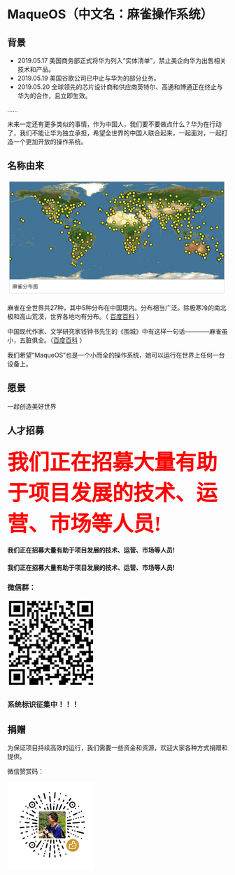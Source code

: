 # MaqueOS（中文名：麻雀操作系统）

## 背景
* 2019.05.17  美国商务部正式将华为列入“实体清单”，禁止美企向华为出售相关技术和产品。
* 2019.05.19  美国谷歌公司已中止与华为的部分业务。 
* 2019.05.20  全球领先的芯片设计商和供应商英特尔、高通和博通正在终止与华为的合作，且立即生效。

……

未来一定还有更多类似的事情，作为中国人，我们要不要做点什么？华为在行动了，我们不能让华为独立承担，希望全世界的中国人联合起来，一起面对，一起打造一个更加开放的操作系统。

## 名称由来
![麻雀分布](https://raw.githubusercontent.com/maqueos/maqueos/master/res/map.jpg)

麻雀在全世界共27种，其中5种分布在中国境内。分布相当广泛。除极寒冷的南北极和高山荒漠，世界各地均有分布。（ [百度百科](https://baike.baidu.com/item/%E9%BA%BB%E9%9B%80/9557033) ）

中国现代作家、文学研究家钱钟书先生的《围城》中有这样一句话————麻雀虽小，五脏俱全。（[百度百科](https://baike.baidu.com/item/麻雀虽小，五脏俱全/4519522) ）

我们希望“MaqueOS”也是一个小而全的操作系统，她可以运行在世界上任何一台设备上。

## 愿景
一起创造美好世界

## 人才招募

#### <font color=#ff0000 size=16 face=“黑体”> 我们正在招募大量有助于项目发展的技术、运营、市场等人员! </font>

#### 我们正在招募大量有助于项目发展的技术、运营、市场等人员!

#### 我们正在招募大量有助于项目发展的技术、运营、市场等人员!


### 微信群：
![微信群](https://raw.githubusercontent.com/maqueos/maqueos/master/res/qun.png)

### 系统标识征集中！！！

## 捐赠
为保证项目持续高效的运行，我们需要一些资金和资源，欢迎大家各种方式捐赠和提供。

微信赞赏码：

![赞赏码](https://raw.githubusercontent.com/maqueos/maqueos/master/res/zan.png)
